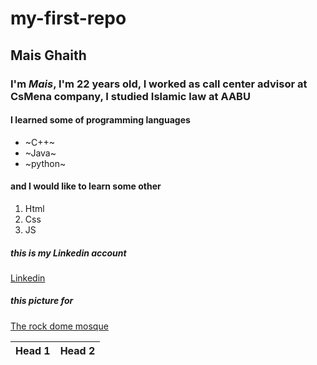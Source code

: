 # my-first-repo

## Mais Ghaith
### I'm *Mais*, I'm 22 years old, I worked as call center advisor at CsMena company, I studied Islamic law at AABU 
#### I learned some of programming languages 
* ~C++~
* ~Java~
* ~python~

#### and I would like to learn some other 
1. Html
2. Css
3. JS

##### this is my Linkedin account
[Linkedin](www.linkedin.com/in/mais-ghaith-791b33244)

##### this picture for 
[The rock dome mosque](https://fanack.com/wp-content/uploads/2020/06/Dome-of-the-Rock-AHMAD-GHARABLI-AFP_1024PX.jpg)


|Head 1| Head 2|
---|---|
